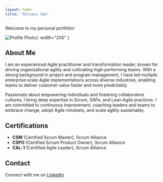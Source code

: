 ```yaml
---
layout: home
title: "Shivani Sen"
---
```


Welcome to my personal portfolio!

![Profile Photo](/assets/img/Profile.jpg){: width="200" }

## About Me

I am an experienced Agile practitioner and transformation leader, known for driving organizational agility and cultivating high‑performing teams. With a strong background in project and program management, I have led multiple enterprise‑scale Agile implementations across diverse industries, enabling teams to deliver customer value faster and more predictably.

Passionate about empowering individuals and fostering collaborative cultures, I bring deep expertise in Scrum, SAFe, and Lean‑Agile practices. I am committed to continuous improvement, coaching leaders and teams to embrace change, adopt Agile mindsets, and scale agility sustainably.

## Certifications

- **CSM** (Certified Scrum Master), Scrum Alliance  
- **CSPO** (Certified Scrum Product Owner), Scrum Alliance  
- **CAL‑1** (Certified Agile Leader), Scrum Alliance

## Contact

Connect with me on [LinkedIn](https://www.linkedin.com/in/shivanisen12/)
